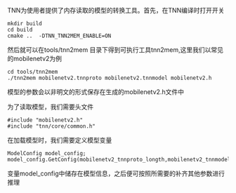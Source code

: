 TNN为使用者提供了内存读取的模型的转换工具。首先，在TNN编译时打开开关

```
mkdir build
cd build
cmake ..  -DTNN_TNN2MEM_ENABLE=ON 
```

然后就可以在tools/tnn2mem 目录下得到可执行工具tnn2mem,这里我们以常见的mobilenetv2为例

```
cd tools/tnn2mem
./tnn2mem mobilenetv2.tnnproto mobilenetv2.tnnmodel mobilenetv2.h
```

模型的参数会以非明文的形式保存在生成的mobilenetv2.h文件中

为了读取模型，我们需要头文件

```
#include "mobilenetv2.h"
#include "tnn/core/common.h"
```

在加载模型时，我们需要定义模型变量

```
ModelConfig model_config;
model_config.GetConfig(mobilenetv2_tnnproto_longth,mobilenetv2_tnnmodel_longth,mobilenetv2_tnnproto,mobilenetv2_tnnmodel)
```

变量model_config中储存在模型信息，之后便可按照所需要的补齐其他参数进行推理